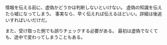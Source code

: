 情報を伝える前に、虚偽かどうかは判断しないといけない。
虚偽の知識を伝えたら嘘になってしまう。
事実なら、早く伝えれば伝えるほどいい。詳細は後追いすればいいだけだ。

また、受け取った側でも誤りチェックする必要がある。
最初は虚偽でなくても、途中で変わってしまうこともある。
